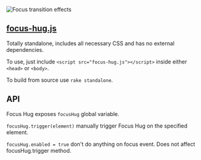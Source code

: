 ![Focus transition effects](http://n12v.com/keyboard-focus-transition/animation.gif)

## [focus-hug.js](http://n12v.com/keyboard-focus-transition/focus-hug.js)

Totally standalone, includes all necessary CSS and has no external dependencies.

To use, just include `<script src="focus-hug.js"></script>` inside either `<head>` or `<body>`.

To build from source use `rake standalone`.


## API

Focus Hug exposes `focusHug` global variable.

`focusHug.trigger(element)` manually trigger Focus Hug on the specified element.

`focusHug.enabled = true` don't do anything on focus event. Does not affect focusHug.trigger method.
